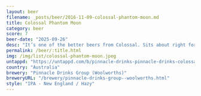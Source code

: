 ```yaml
---
layout: beer
filename: _posts/beer/2016-11-09-colossal-phantom-moon.md
title: Colossal Phantom Moon
category: beer
score: 7
beer-date: "2025-09-26"
desc: "It’s one of the better beers from Colossal. Sits about right for the style"
permalink: /beer/:title.html
img: /img/list/colossal-phantom-moon.jpeg
untappd: "https://untappd.com/b/pinnacle-drinks-pinnacle-drinks-colossal-brewing-phantom-moon/6175281"
country: "Australia"
brewery: "Pinnacle Drinks Group (Woolworths)"
breweryURL: "/brewery/pinnacle-drinks-group--woolworths.html"
style: "IPA - New England / Hazy"
---
```

